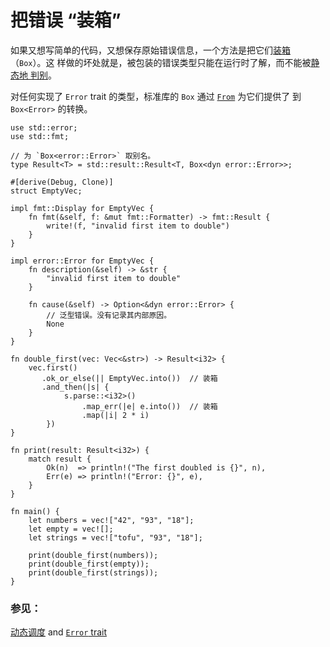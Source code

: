 # 把错误 “装箱”

如果又想写简单的代码，又想保存原始错误信息，一个方法是把它们[装箱][box]（`Box`）。这
样做的坏处就是，被包装的错误类型只能在运行时了解，而不能被[静态地
判别][dynamic_dispatch]。

对任何实现了 `Error` trait 的类型，标准库的 `Box` 通过 [`From`][from] 为它们提供了
到 `Box<Error>` 的转换。

```rust,editable
use std::error;
use std::fmt;

// 为 `Box<error::Error>` 取别名。
type Result<T> = std::result::Result<T, Box<dyn error::Error>>;

#[derive(Debug, Clone)]
struct EmptyVec;

impl fmt::Display for EmptyVec {
    fn fmt(&self, f: &mut fmt::Formatter) -> fmt::Result {
        write!(f, "invalid first item to double")
    }
}

impl error::Error for EmptyVec {
    fn description(&self) -> &str {
        "invalid first item to double"
    }

    fn cause(&self) -> Option<&dyn error::Error> {
        // 泛型错误。没有记录其内部原因。
        None
    }
}

fn double_first(vec: Vec<&str>) -> Result<i32> {
    vec.first()
       .ok_or_else(|| EmptyVec.into())  // 装箱
       .and_then(|s| {
            s.parse::<i32>()
                .map_err(|e| e.into())  // 装箱
                .map(|i| 2 * i)
        })
}

fn print(result: Result<i32>) {
    match result {
        Ok(n)  => println!("The first doubled is {}", n),
        Err(e) => println!("Error: {}", e),
    }
}

fn main() {
    let numbers = vec!["42", "93", "18"];
    let empty = vec![];
    let strings = vec!["tofu", "93", "18"];

    print(double_first(numbers));
    print(double_first(empty));
    print(double_first(strings));
}
```

### 参见：

[动态调度][dynamic_dispatch] and [`Error` trait][error]

[box]: https://doc.rust-lang.org/std/boxed/struct.Box.html
[dynamic_dispatch]: https://doc.rust-lang.org/book/second-edition/ch17-02-trait-objects.html#trait-objects-perform-dynamic-dispatch
[error]: https://doc.rust-lang.org/std/error/trait.Error.html
[from]: https://doc.rust-lang.org/std/convert/trait.From.html
